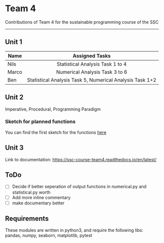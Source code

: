 # Team 4
Contributions of Team 4 for the sustainable programming course of the SSC

---

## Unit 1
|Name | Assigned Tasks |
| ------------- |:-------------:|
|Nils | Statistical Analysis Task 1 to 4|
|Marco | Numerical Analysis Task 3 to 6|
|Ben | Statistical Analysis Task 5, Numerical Analysis Task 1+2|

## Unit 2
Imperative, Procedural,
Programming Paradigm

### Sketch for planned functions
You can find the first sketch for the functions
[here](src/img/function_plan.pdf)

## Unit 3
Link to documentation: https://ssc-course-team4.readthedocs.io/en/latest/

## ToDo
- [ ] Decide if better seperation of output functions in numerical.py and
      statistical.py worth
- [ ] Add more inline commentary
- [ ] make documentary better

## Requirements
These modules are written in python3, and require the following libs:
pandas, numpy, seaborn, matplotlib, pytest
